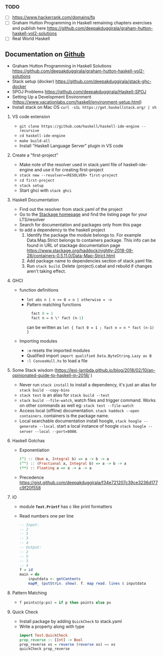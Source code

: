 ### TODO

-   [ ] <https://www.hackerrank.com/domains/fp>
-   [ ] Graham Hutton Programming in Haskell remaining chapters exercises and publish here <https://github.com/deepakduggirala/graham-hutton-haskell-vol2-solutions>
-   [ ] Real World Haskell

## Documentation on [Github](https://github.com/deepakduggirala/haskell-journal)

-   Graham Hutton Programming in Haskell Solutions <https://github.com/deepakduggirala/graham-hutton-haskell-vol2-solutions>
-   Stack setup (docker) <https://github.com/deepakduggirala/stack-ghc-docker>
-   SPOJ Problems <https://github.com/deepakduggirala/Haskell-SPOJ>
-   Setting Up a Development Environment (<https://www.vacationlabs.com/haskell/environment-setup.html>)
-   Install stack on Mac OS `curl -sSL https://get.haskellstack.org/ | sh`

1.  VS code extension
    -   `git clone https://github.com/haskell/haskell-ide-engine --recursive`
    -   `cd haskell-ide-engine`
    -   `make build-all`
    -   Install "Haskell Language Server" plugin in VS code
2.  Create a "first-project"
    -   Make note of the resolver used in stack.yaml file of haskell-ide-engine and use it for creating first-project
    -   `stack new --resolver=<RESOLVER> first-project`
    -   `cd first-project`
    -   `stack setup`
    -   Start ghci with `stack ghci`
3.  Haskell Documentation
    -   Find out the resolver from stack.yaml of the project
    -   Go to the [Stackage homepage](https://www.stackage.org/) and find the listing page for your LTS/resolver
    -   Search for documentation and packages only from this page
    -   to add a dependency to the haskell project
        1.  Identify the package the module belongs to. For example Data.Map.Strict belongs to containers package. This info can be found in URL of stackage documentation page
            <https://www.stackage.org/haddock/nightly-2018-09-28/containers-0.5.11.0/Data-Map-Strict.html>
        2.  Add package name to dependencies section of stack.yaml file.
        3.  Run `stack build`. Delete {project}.cabal and rebuild if changes aren't taking effect.
4.  GHCI

    -   function definitions

        -   `let abs n | n >= 0 = n | otherwise = -n`
        -   Pattern matching functions
            ```haskell
              fact 0 = 1
              fact n = n \* fact (n-1)
            ```
            can be written as `let { fact 0 = 1 ; fact n = n * fact (n-1) }`

    -   Importing modules
        -   `:m` resets the imported modules
        -   Qualified import `import qualified Data.ByteString.Lazy as B`
        -   `:l ConvexHull.hs` to load a file

5.  Some Stack wisdom (<https://lexi-lambda.github.io/blog/2018/02/10/an-opinionated-guide-to-haskell-in-2018/> )

    -   Never run `stack install` to install a dependency, it's just an alias for `stack build --copy-bins`
    -   `stack test` is an alias for `stack build --test`
    -   `stack build --file-watch`, watch files and trigger command. Works on other commands as well eg: `stack test --file-watch`
    -   Access local (offline) documentation. `stack haddock --open containers`. containers is the package name.
    -   Local searchable documentation install hoogle, `stack hoogle -- generate --local`. start a local instance of hoogle `stack hoogle -- server --local --port=8080`.

6.  Haskell Gotchas
    -   Exponentiation
        ```haskell
        (^) :: (Num a, Integral b) => a -> b -> a
        (^^) :: (Fractional a, Integral b) => a -> b -> a
        (**) :: Floating a => a -> a -> a
        ```
    -   Precedence <https://gist.github.com/deepakduggirala/f34e721207c39ce3236d177c9f20f558>       
7.  IO

    -   module <b>`Text.Printf`</b> has c like print formatters
    -   Read numbers one per line

        ```haskell
        -- Input:
        -- 2
        -- 5
        -- 3
        -- 4
        -- Output:
        -- 2
        -- 5
        -- 3
        -- 4
        f = id
        main = do
            inputdata <- getContents
            mapM_ (putStrLn. show). f. map read. lines $ inputdata
        ```

8.  Pattern Matching
    -   ```haskell
        f points@(p:ps) = if p then points else ps
        ```
9.  Quick Check
    -   Install package by adding `QuickCheck` to stack.yaml
    -   Write a property along with type
        ```haskell
        import Test.QuickCheck
        prop_reverse :: [Int] -> Bool
        prop_reverse xs = reverse (reverse xs) == xs
        quickCheck prop_reverse
        ```
